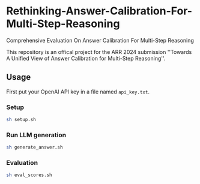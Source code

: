 # Rethinking-Answer-Calibration-For-Multi-Step-Reasoning
Comprehensive Evaluation On Answer Calibration For Multi-Step Reasoning

This repository is an offical project for the ARR 2024 submission ''Towards A Unified View of Answer Calibration for Multi-Step Reasoning''.  


## Usage
First put your OpenAI API key in a file named ```api_key.txt```.

### Setup

```bash
sh setup.sh
```

### Run LLM generation

```bash
sh generate_answer.sh
```

### Evaluation

```bash
sh eval_scores.sh
```

